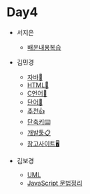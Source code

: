 # Day4

- 서지은
  - [배운내용복습](https://blog.naver.com/shappys1004/222697747857)

- 김민경
  - [자바🧡](https://www.notion.so/JAVA-52d5340a0e644aea9774bb3a15842934)
  - [HTML💜](https://tundra-ankle-362.notion.site/HTML-4930b486081d4681bf6dfc3244610b12)
  - [C언어💙](https://tundra-ankle-362.notion.site/C-86e3d2ac43eb43339a3432ace0553600)
  - [단어📌](https://tundra-ankle-362.notion.site/f9418b15a78c494bb1cb62d979e2fd54)
  - [추천👍](https://tundra-ankle-362.notion.site/e2eb25e1847b4a3a9e5a88fd5954d705)
  - [단축키⌨️](https://tundra-ankle-362.notion.site/7a5f8136458740d5a4a905c01127b460)
  - [개발툴📋](https://tundra-ankle-362.notion.site/84cf6f4913ac4207b71ab561de1dd8d0)
  - [참고사이트🖥 ](https://tundra-ankle-362.notion.site/47d8f579cf684da38be230ffc64ac826)


- 김보경
  - [UML](https://velog.io/@boggy/UML)
  - [JavaScript 문법정리](https://velog.io/@boggy/JavaScript%EB%AC%B8%EB%B2%95%EC%A0%95%EB%A6%AC)
